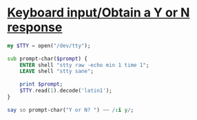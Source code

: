 [1]: https://rosettacode.org/wiki/Keyboard_input/Obtain_a_Y_or_N_response

# [Keyboard input/Obtain a Y or N response][1]

```raku
my $TTY = open("/dev/tty");
 
sub prompt-char($prompt) {
    ENTER shell "stty raw -echo min 1 time 1";
    LEAVE shell "stty sane";
 
    print $prompt;
    $TTY.read(1).decode('latin1');
}
 
say so prompt-char("Y or N? ") ~~ /:i y/;
```